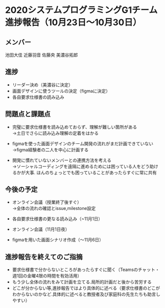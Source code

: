# 2020システムプログラミングG1チーム進捗報告（10月23日～10月30日）

## メンバー
池田大佳
近藤羽音
佐藤央
美濃谷拓郎


## 進捗
* リーダー決め（美濃谷に決定）
* 画面デザインに使うツールの決定（figmaに決定）
* 各自要求仕様書の読み込み

## 問題点と課題点
* 完璧に要求仕様書を読み込めておらず、理解が難しい箇所がある
<br>→土日でさらに読み込み理解の定着をはかる
  
* figmaを使った画面デザインのチーム開発の流れがまだ計画できていない
<br>→figma経験者の二人を中心に計画する

* 開発に慣れていないメンバーとの連携方法を考える
<br>→ソーシャルコーディングを遠隔に進めるためには困っている人をどう助けるかが大事. ほんのちょっとでも困っていることがあったらすぐに常に共有

## 今後の予定
* オンライン会議（授業終了後すぐ）
<br>→全体の流れの確認とissue,milestone設定

* 各自要求仕様書の更なる読み込み（~11月1日）

* オンライン会議（11月1日夜）

* figmaを用いた画面シナリオ作成（～11月6日）


## 進捗報告を終えてのご指摘
* 要求仕様書で分からないところがあったらすぐに聞く（Teamsのチャット・週1回の金曜4限の時間を有効活用）
* もう少し全体の流れをみて計画を立てる.局所的計画だと後から苦労する
* どこが分からない等,進捗報告ではより具体的に述べる（要求仕様書のどこがわからないのかなど.具体的に述べると教授者及び家庭科の先生たちも助言しやすい）



